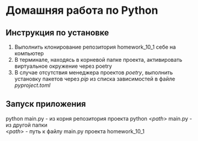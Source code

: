 # Домашняя работа по Python

## Инструкция по установке

1. Выполнить клонирование репозитория homework_10_1 себе на компьютер
2. В терминале, находясь в корневой папке проекта, активировать виртуальное окружение через poetry
3. В случае отсутствия менеджера проектов _poetry_, выполнить установку пакетов через _pip_ из списка зависимостей в файле _pyproject.toml_ 

## Запуск приложения  

python main.py - из корня репозитория проекта
python <_path_> main.py - из другой папки  
<_path_> - путь к файлу main.py проекта homework_10_1
